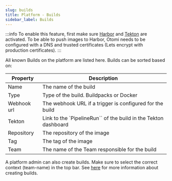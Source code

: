 ```yaml
---
slug: builds
title: Platform - Builds
sidebar_label: Builds
---
```


:::info
To enable this feature, first make sure [Harbor](../../apps/harbor.md) and [Tekton](../../apps/tekton.md) are activated. To be able to push images to Harbor, Otomi needs to be configured with a DNS and trusted certificates (Lets encrypt with production certificates).
:::

All known Builds on the platform are listed here. Builds can be sorted based on:

| Property      | Description                                                     |
| ------------- | --------------------------------------------------------------- |
| Name          | The name of the build                                           |
| Type          | Type of the build. Buildpacks or Docker                         |
| Webhook url   | The webhook URL if a trigger is configured for the build        |
| Tekton        | Link to the `PipelineRun`` of the build in the Tekton dashboard |
| Repository    | The repository of the image                                     |
| Tag           | The tag of the image                                            |
| Team          | The name of the Team responsible for the build                  |

A platform admin can also create builds. Make sure to select the correct context (team-name) in the top bar. See [here](/docs/for-devs/console/builds) for more information about creating builds.